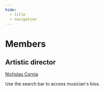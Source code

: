 ```yaml
---
hide:
  - title
  - navigation
---
```


# Members

## Artistic director
[Nicholas Cornia](./members/nicholas_cornia.md)

Use the search bar to access musician's bios.



